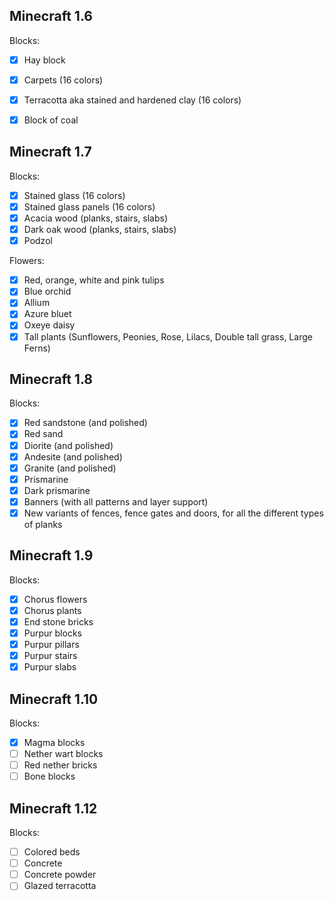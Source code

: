 ## Minecraft 1.6 
Blocks:
- [x] Hay block
- [x] Carpets (16 colors)
- [x] Terracotta aka stained and hardened clay (16 colors)
- [x] Block of coal


## Minecraft 1.7 
Blocks:
- [x] Stained glass (16 colors)
- [x] Stained glass panels (16 colors)
- [x] Acacia wood (planks, stairs, slabs)
- [x] Dark oak wood (planks, stairs, slabs)
- [x] Podzol

Flowers:
- [x] Red, orange, white and pink tulips
- [x] Blue orchid
- [x] Allium
- [x] Azure bluet
- [x] Oxeye daisy
- [x] Tall plants (Sunflowers, Peonies, Rose, Lilacs, Double tall grass, Large Ferns)

## Minecraft 1.8 
Blocks:
- [x] Red sandstone (and polished)
- [x] Red sand
- [x] Diorite (and polished)
- [x] Andesite (and polished)
- [x] Granite (and polished)
- [x] Prismarine
- [x] Dark prismarine
- [x] Banners (with all patterns and layer support)
- [x] New variants of fences, fence gates and doors, for all the different types of planks

## Minecraft 1.9
Blocks:
- [x] Chorus flowers
- [x] Chorus plants
- [x] End stone bricks
- [x] Purpur blocks
- [x] Purpur pillars
- [x] Purpur stairs
- [x] Purpur slabs

## Minecraft 1.10
Blocks:
- [x] Magma blocks
- [ ] Nether wart blocks
- [ ] Red nether bricks
- [ ] Bone blocks

## Minecraft 1.12
Blocks:
- [ ] Colored beds
- [ ] Concrete
- [ ] Concrete powder
- [ ] Glazed terracotta
